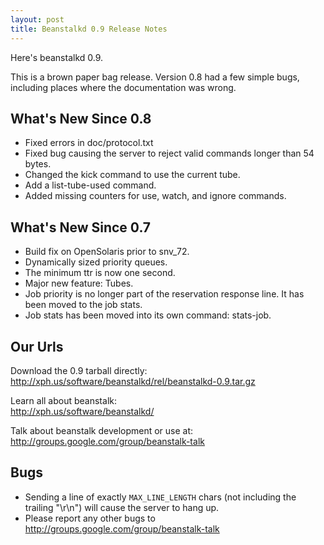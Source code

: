 ```yaml
---
layout: post
title: Beanstalkd 0.9 Release Notes
---
```


Here's beanstalkd 0.9.

This is a brown paper bag release. Version 0.8 had a few simple bugs, including
places where the documentation was wrong.


What's New Since 0.8
--------------------

 * Fixed errors in doc/protocol.txt
 * Fixed bug causing the server to reject valid commands longer than 54 bytes.
 * Changed the kick command to use the current tube.
 * Add a list-tube-used command.
 * Added missing counters for use, watch, and ignore commands.


What's New Since 0.7
--------------------

 * Build fix on OpenSolaris prior to snv_72.
 * Dynamically sized priority queues.
 * The minimum ttr is now one second.
 * Major new feature: Tubes.
 * Job priority is no longer part of the reservation response line. It has been
   moved to the job stats.
 * Job stats has been moved into its own command: stats-job.


Our Urls
--------

Download the 0.9 tarball directly:  
<http://xph.us/software/beanstalkd/rel/beanstalkd-0.9.tar.gz>

Learn all about beanstalk:  
<http://xph.us/software/beanstalkd/>

Talk about beanstalk development or use at:  
<http://groups.google.com/group/beanstalk-talk>


Bugs
----

 * Sending a line of exactly `MAX_LINE_LENGTH` chars (not including the
   trailing "\r\n") will cause the server to hang up.
 * Please report any other bugs to
   <http://groups.google.com/group/beanstalk-talk>

